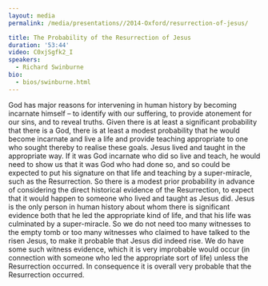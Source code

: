 ```yaml
---
layout: media
permalink: /media/presentations//2014-Oxford/resurrection-of-jesus/

title: The Probability of the Resurrection of Jesus
duration: '53:44'
video: C0xjSgfk2_I
speakers:
  - Richard Swinburne
bio:
  - bios/swinburne.html
---
```

God has major reasons for intervening in human history by becoming incarnate himself – to identify with our suffering, to provide atonement for our sins, and to reveal truths. Given there is at least a significant probability that there is a God, there is at least a modest probability that he would become incarnate and live a life and provide teaching appropriate to one who sought thereby to realise these goals. Jesus lived and taught in the appropriate way. If it was God incarnate who did so live and teach, he would need to show us that it was God who had done so, and so could be expected to put his signature on that life and teaching by a super-miracle, such as the Resurrection. So there is a modest prior probability in advance of considering the direct historical evidence of the Resurrection, to expect that it would happen to someone who lived and taught as Jesus did. Jesus is the only person in human history about whom there is significant evidence both that he led the appropriate kind of life, and that his life was culminated by a super-miracle. So we do not need too many witnesses to the empty tomb or too many witnesses who claimed to have talked to the risen Jesus, to make it probable that Jesus did indeed rise. We do have some such witness evidence, which it is very improbable would occur (in connection with someone who led the appropriate sort of life) unless the Resurrection occurred. In consequence it is overall very probable that the Resurrection occurred.
